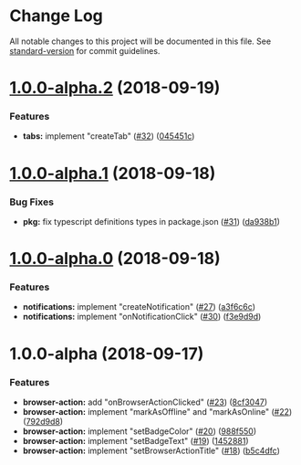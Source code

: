 # Change Log

All notable changes to this project will be documented in this file. See [standard-version](https://github.com/conventional-changelog/standard-version) for commit guidelines.

<a name="1.0.0-alpha.2"></a>
# [1.0.0-alpha.2](https://github.com/Kocal-Web-Extensions/library/compare/v1.0.0-alpha.1...v1.0.0-alpha.2) (2018-09-19)


### Features

* **tabs:** implement  "createTab" ([#32](https://github.com/Kocal-Web-Extensions/library/issues/32)) ([045451c](https://github.com/Kocal-Web-Extensions/library/commit/045451c))



<a name="1.0.0-alpha.1"></a>
# [1.0.0-alpha.1](https://github.com/Kocal-Web-Extensions/library/compare/v1.0.0-alpha.0...v1.0.0-alpha.1) (2018-09-18)


### Bug Fixes

* **pkg:** fix typescript definitions types in package.json ([#31](https://github.com/Kocal-Web-Extensions/library/issues/31)) ([da938b1](https://github.com/Kocal-Web-Extensions/library/commit/da938b1))



<a name="1.0.0-alpha.0"></a>
# [1.0.0-alpha.0](https://github.com/Kocal-Web-Extensions/library/compare/v1.0.0-alpha...v1.0.0-alpha.0) (2018-09-18)


### Features

* **notifications:** implement "createNotification" ([#27](https://github.com/Kocal-Web-Extensions/library/issues/27)) ([a3f6c6c](https://github.com/Kocal-Web-Extensions/library/commit/a3f6c6c))
* **notifications:** implement "onNotificationClick" ([#30](https://github.com/Kocal-Web-Extensions/library/issues/30)) ([f3e9d9d](https://github.com/Kocal-Web-Extensions/library/commit/f3e9d9d))



<a name="1.0.0-alpha"></a>
# 1.0.0-alpha (2018-09-17)


### Features

* **browser-action:** add "onBrowserActionClicked" ([#23](https://github.com/Kocal-Web-Extensions/library/issues/23)) ([8cf3047](https://github.com/Kocal-Web-Extensions/library/commit/8cf3047))
* **browser-action:** implement "markAsOffline" and "markAsOnline" ([#22](https://github.com/Kocal-Web-Extensions/library/issues/22)) ([792d9d8](https://github.com/Kocal-Web-Extensions/library/commit/792d9d8))
* **browser-action:** implement "setBadgeColor" ([#20](https://github.com/Kocal-Web-Extensions/library/issues/20)) ([988f550](https://github.com/Kocal-Web-Extensions/library/commit/988f550))
* **browser-action:** implement "setBadgeText" ([#19](https://github.com/Kocal-Web-Extensions/library/issues/19)) ([1452881](https://github.com/Kocal-Web-Extensions/library/commit/1452881))
* **browser-action:** implement "setBrowserActionTitle" ([#18](https://github.com/Kocal-Web-Extensions/library/issues/18)) ([b5c4dfc](https://github.com/Kocal-Web-Extensions/library/commit/b5c4dfc))
